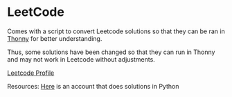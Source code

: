 # LeetCode
Comes with a script to convert Leetcode solutions so that they can be ran in [Thonny](https://thonny.org) for better understanding.

Thus, some solutions have been changed so that they can run in Thonny and may not work in Leetcode without adjustments.

[Leetcode Profile](https://leetcode.com/JeliHacker/)


Resources:
[Here](https://leetcode.com/Yawn_Sean/) is an account that does solutions in Python

